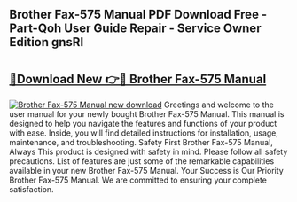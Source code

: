 ## Brother Fax-575 Manual PDF Download Free - Part-Qoh User Guide Repair - Service Owner Edition gnsRl

# <h2><a href="http://bc28884.oget.top/?id=Brother+Fax-575+Manual">🔗Download New 👉🔴 Brother Fax-575 Manual</a></h2>

[![Brother Fax-575 Manual new download](https://i.imgur.com/5g1atiW.png)](http://bc28884.oget.top/?id=Brother+Fax-575+Manual)
Greetings and welcome to the user manual for your newly bought Brother Fax-575 Manual. This manual is designed to help you navigate the features and functions of your product with ease. Inside, you will find detailed instructions for installation, usage, maintenance, and troubleshooting. Safety First Brother Fax-575 Manual, Always This product is designed with safety in mind. Please follow all safety precautions. List of features are just some of the remarkable capabilities available in your new Brother Fax-575 Manual. Your Success is Our Priority Brother Fax-575 Manual. We are committed to ensuring your complete satisfaction.
